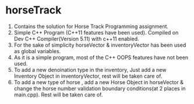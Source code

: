 # horseTrack

1. Contains the solution for Horse Track Programming assignment.
2. Simple C++ Program (C++11 features have been used). Compiled on Dev C++ Compiler(Version 5.11) with c++11 enabled.
3. For the sake of simplicity horseVector & inventoryVector has been used as global variables.
4. As it is a simple program, most of the C++ OOPS features have not been used.
5. To add a new denoination type in the inventory, Just add a new Inventory Object in inventoryVector, rest will be taken care of.
6. To add a new type of horse , add a new Horse Object in horseVector & change the horse number validation boundary conditions(at 2 places in main.cpp). Rest will be taken care of.
